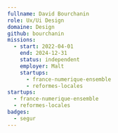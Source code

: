 ```yaml
---
fullname: David Bourchanin
role: Ux/Ui Design
domaine: Design
github: bourchanin
missions:
  - start: 2022-04-01
    end: 2024-12-31
    status: independent
    employer: Malt
    startups:
      - france-numerique-ensemble
      - reformes-locales
startups:
  - france-numerique-ensemble
  - reformes-locales
badges:
  - segur
---
```

